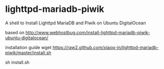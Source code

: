 lighttpd-mariadb-piwik
======================
A shell to Install Lighttpd MariaDB and Piwik on Ubuntu DigitalOcean

based on http://www.webhostbug.com/install-lighttpd-mariadb-piwik-ubuntu-digitalocean/

installation guide
wget https://raw2.github.com/xiaoq-in/lighttpd-mariadb-piwik/master/install.sh

sh install.sh

